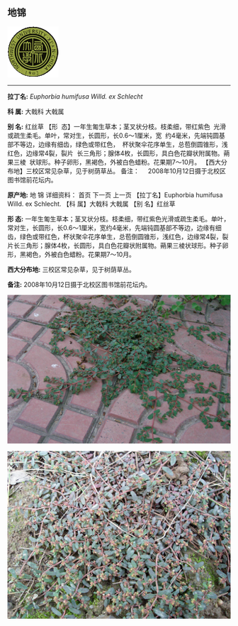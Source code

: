 ## 地锦

![西北大学校园网络植物志](../JPG/nwu.gif)

---

**拉丁名:**  _Euphorbia humifusa Willd. ex Schlecht_

**科 属:** 大戟科 大戟属

**别 名:** 红丝草
【形  态】一年生匍生草本；茎叉状分枝。枝柔细，带红紫色
 光滑或疏生柔毛。单叶，常对生，长圆形，长0.6～1厘米，宽
 约4毫米，先端钝圆基部不等边，边缘有细齿，绿色或带红色，
 杯状聚伞花序单生，总苞倒圆锥形，浅红色，边缘常4裂，裂片
 长三角形；腺体4枚，长圆形，具白色花瓣状附属物。蒴果三棱
 状球形。种子卵形，黑褐色，外被白色蜡粉。花果期7～10月。
【西大分布地】三校区常见杂草，见于树荫草丛。
备注：
    2008年10月12日摄于北校区图书馆前花坛内。

**原产地:** 地 锦
详细资料： 首页 下一页 上一页
【拉丁名】Euphorbia humifusa Willd. ex Schlecht.
【科 属】大戟科 大戟属
【别 名】红丝草

**形  态:** 一年生匍生草本；茎叉状分枝。枝柔细，带红紫色光滑或疏生柔毛。单叶，常对生，长圆形，长0.6～1厘米，宽约4毫米，先端钝圆基部不等边，边缘有细齿，绿色或带红色，杯状聚伞花序单生，总苞倒圆锥形，浅红色，边缘常4裂，裂片长三角形；腺体4枚，长圆形，具白色花瓣状附属物。蒴果三棱状球形。种子卵形，黑褐色，外被白色蜡粉。花果期7～10月。

**西大分布地:** 三校区常见杂草，见于树荫草丛。

**备注:** 2008年10月12日摄于北校区图书馆前花坛内。

![地锦](../JPG/地锦.JPG) 

![地锦](../JPG/地锦1.JPG) 

